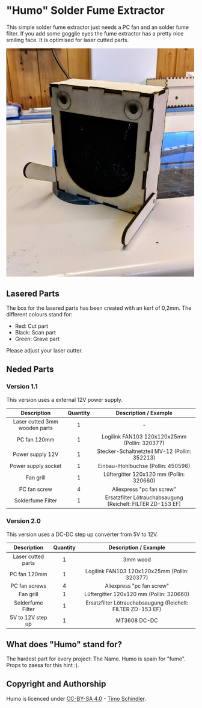 # "Humo" Solder Fume Extractor

This simple solder fume extractor just needs a PC fan and an solder fume filter. If you add some gogglie eyes the fume extractor has a pretty nice smiling face. It is optimised for laser cutted parts.

<img src="images/humo.jpg" width=500px alt="Humo is happy">

## Lasered Parts
The box for the lasered parts has been created with an kerf of 0,2mm. The different colours stand for:

- Red: Cut part
- Black: Scan part
- Green: Grave part

Please adjust your laser cutter.

## Neded Parts

### Version 1.1
This version uses a external 12V power supply.

|          Description          | Quantity |                    Description / Example                    |
|:-----------------------------:|:--------:|:-----------------------------------------------------------:|
| Laser cutted 3mm wooden parts | 1        | -                                                           |
| PC fan 120mm                  | 1        | Logilink FAN103 120x120x25mm (Pollin: 320377)               |
| Power supply 12V              | 1        | Stecker-Schaltnetzteil MV-12 (Pollin: 352213)               |
| Power supply socket           | 1        | Einbau-Hohlbuchse (Pollin: 450596)                          |
| Fan grill                     | 1        | Lüftergitter 120x120 mm (Pollin: 320660)                    |
| PC fan screw                  | 4        | Aliexpress "pc fan screw"                                   |
| Solderfume Filter             | 1        | Ersatzfilter Lötrauchabsaugung (Reichelt: FILTER ZD-153 EF) |

### Version 2.0
This version uses a DC-DC step up converter from 5V to 12V.

|     Description    | Quantity |                    Description / Example                    |
|:------------------:|:--------:|:-----------------------------------------------------------:|
| Laser cutted parts | 1        | 3mm wood                                                    |
| PC fan 120mm       | 1        | Logilink FAN103 120x120x25mm (Pollin: 320377)               |
| PC fan screws      | 4        | Aliexpress "pc fan screw"                                   |
| Fan grill          | 1        | Lüftergitter 120x120 mm (Pollin: 320660)                    |
| Solderfume Filter  | 1        | Ersatzfilter Lötrauchabsaugung (Reichelt: FILTER ZD-153 EF) |
| 5V to 12V step up  | 1        | MT3608 DC-DC                                                |

## What does "Humo" stand for?
The hardest part for every project: The Name. Humo is spain for "fume". Props to zaesa for this hint :).

## Copyright and Authorship
Humo is licenced under [CC-BY-SA 4.0](https://creativecommons.org/licenses/by-sa/4.0/) - [Timo Schindler](https://www.timoschindler.de).
